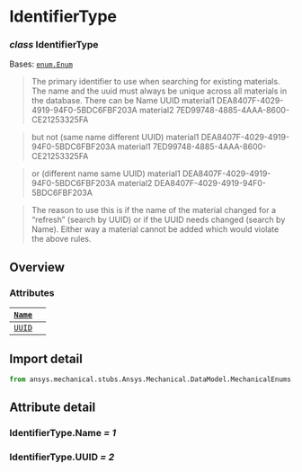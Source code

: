 # IdentifierType

### *class* IdentifierType

Bases: [`enum.Enum`](https://docs.python.org/3/library/enum.html#enum.Enum)

> The primary identifier to use when searching for existing materials. The name and the uuid must
> always be unique across all materials in the database.  There can be
> Name        UUID
> material1   DEA8407F-4029-4919-94F0-5BDC6FBF203A
> material2   7ED99748-4885-4AAA-8600-CE21253325FA

> but not  (same name different UUID)
> material1   DEA8407F-4029-4919-94F0-5BDC6FBF203A
> material1   7ED99748-4885-4AAA-8600-CE21253325FA

> or  (different name same UUID)
> material1   DEA8407F-4029-4919-94F0-5BDC6FBF203A
> material2   DEA8407F-4029-4919-94F0-5BDC6FBF203A

> The reason to use this is if the name of the material changed for a “refresh” (search by UUID) or if the UUID
> needs changed (search by Name).  Either way a material cannot be added which would violate the above rules.

> <!-- !! processed by numpydoc !! -->

## Overview

### Attributes

| [`Name`](#IdentifierType.Name)   |    |
|----------------------------------|----|
| [`UUID`](#IdentifierType.UUID)   |    |

## Import detail

```python
from ansys.mechanical.stubs.Ansys.Mechanical.DataModel.MechanicalEnums.Materials import IdentifierType
```

## Attribute detail

### IdentifierType.Name *= 1*

### IdentifierType.UUID *= 2*
